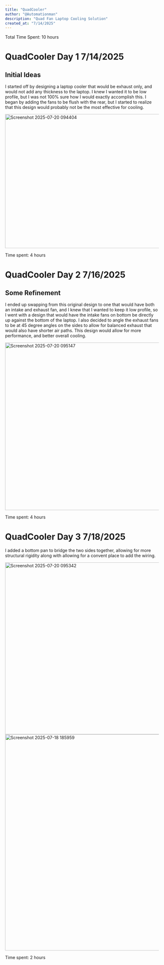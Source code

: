 ```yaml
---
title: "QuadCooler"
author: "@Automationman"
description: "Quad Fan Laptop Cooling Solution"
created_at: "7/14/2025"
---
```

Total Time Spent: 10 hours

# QuadCooler Day 1 7/14/2025
## Initial Ideas
I started off by designing a laptop cooler that would be exhaust only, and would not add any thickness to the laptop. I knew I wanted it to be low profile, but I was not 100% sure how I would exactly accomplish this. I began by adding the fans to be flush with the rear, but I started to realize that this design would probably not be the most effective for cooling.

<img width="556" height="439" alt="Screenshot 2025-07-20 094404" src="https://github.com/user-attachments/assets/e14f85c3-3091-418d-84f0-ff77b148937c" />

Time spent: 4 hours

# QuadCooler Day 2 7/16/2025
## Some Refinement
I ended up swapping from this original design to one that would have both an intake and exhaust fan, and I knew that I wanted to keep it low profile, so I went with a design that would have the intake fans on bottom be directly up against the bottom of the laptop. I also decided to angle the exhaust fans to be at 45 degree angles on the sides to allow for balanced exhaust that would also have shorter air paths. This design would allow for more performance, and better overall cooling.

<img width="590" height="549" alt="Screenshot 2025-07-20 095147" src="https://github.com/user-attachments/assets/ee1a2efa-247d-4b99-95fc-ded94e1f52c3" />

Time spent: 4 hours

# QuadCooler Day 3 7/18/2025
I added a bottom pan to bridge the two sides together, allowing for more structural rigidity along with allowing for a convent place to add the wiring.

<img width="783" height="563" alt="Screenshot 2025-07-20 095342" src="https://github.com/user-attachments/assets/718ac530-2274-438e-85e6-73c68fe93a65" />
<img width="723" height="708" alt="Screenshot 2025-07-18 185959" src="https://github.com/user-attachments/assets/1b187421-76b2-48ee-a2b5-d2e327cd298d" />

Time spent: 2 hours
